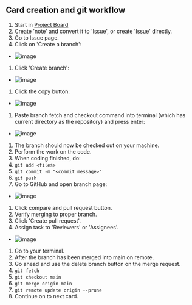 ## Card creation and git workflow

1. Start in [Project Board](https://github.com/jperez0917/octo-computing-machine/projects/1)
1. Create 'note' and convert it to 'Issue', or create 'Issue' directly.
1. Go to Issue page.
1. Click on 'Create a branch':
  * ![image](https://user-images.githubusercontent.com/47562501/165170721-15299073-46d2-4627-932e-efe48c694a0a.png)
1. Click 'Create branch':
  * ![image](https://user-images.githubusercontent.com/47562501/165170869-08942f34-1b53-4fba-af96-ce8a194cd1fc.png)
1. Click the copy button:
  * ![image](https://user-images.githubusercontent.com/47562501/165170998-f904cb02-290a-4b42-8e47-7aedc88d8286.png)
1. Paste branch fetch and checkout command into terminal (which has current directory as the repository) and press enter:
  * ![image](https://user-images.githubusercontent.com/47562501/165171263-53971ab5-365f-41f2-8350-396c9bc7c02b.png)
1. The branch should now be checked out on your machine.
1. Perform the work on the code.
1. When coding finished, do:
  1. `git add <files>`
  2. `git commit -m "<commit message>"`
  3. `git push`
1. Go to GitHub and open branch page:
  * ![image](https://user-images.githubusercontent.com/47562501/165171952-37c8caf0-4d87-46dd-8815-106cb99313f1.png)
1. Click compare and pull request button.
1. Verify merging to proper branch.
1. Click 'Create pull request'.
1. Assign task to 'Reviewers' or 'Assignees'.
  * ![image](https://user-images.githubusercontent.com/47562501/165172447-0a51169e-c641-430a-9a70-ad2f92859906.png)
1. Go to your terminal.
1. After the branch has been merged into main on remote.
1. Go ahead and use the delete branch button on the merge request.
1. `git fetch`
1. `git checkout main`
1. `git merge origin main`
1. `git remote update origin --prune`
1. Continue on to next card.
